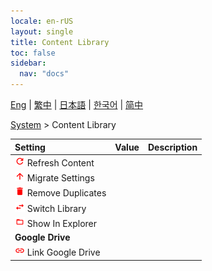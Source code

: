 ```yaml
---
locale: en-rUS
layout: single
title: Content Library
toc: false
sidebar:
  nav: "docs"
---
```

[Eng](/dancexr/menu/2025.4/system/library) | [繁中](/tw/dancexr/menu/2025.4/system/library) | [日本語](/jp/dancexr/menu/2025.4/system/library) | [한국어](/kr/dancexr/menu/2025.4/system/library) | [简中](/zh/dancexr/menu/2025.4/system/library)

[System](../menu#System) > Content Library



| Setting | Value | Description |
| :--- | --- | :--- |
| <img src="/images/icon/ic_refresh.png" alt="refresh icon"/> Refresh Content|| 
| <img src="/images/icon/ic_up.png" alt="up icon"/> Migrate Settings|| 
| <img src="/images/icon/ic_delete.png" alt="delete icon"/> Remove Duplicates|| 
| <img src="/images/icon/ic_replace.png" alt="replace icon"/> Switch Library|| 
| <img src="/images/icon/ic_folder_open.png" alt="folder open icon"/> Show In Explorer|| 
|  <b>Google Drive</b>|| 
| <img src="/images/icon/ic_linked.png" alt="linked icon"/> Link Google Drive|| 

